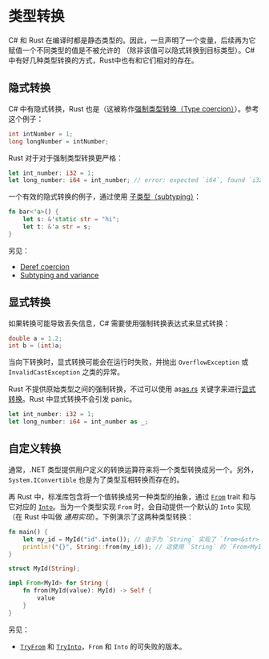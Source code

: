 # 类型转换

C# 和 Rust 在编译时都是静态类型的。因此，一旦声明了一个变量，后续再为它赋值一个不同类型的值是不被允许的
（除非该值可以隐式转换到目标类型）。C# 中有好几种类型转换的方式，Rust中也有和它们相对的存在。

## 隐式转换

C# 中有隐式转换，Rust 也是（这被称作[强制类型转换（Type coercion）][type coercions]）。参考这个例子：

```csharp
int intNumber = 1;
long longNumber = intNumber;
```

Rust 对于对于强制类型转换更严格：

```rust
let int_number: i32 = 1;
let long_number: i64 = int_number; // error: expected `i64`, found `i32`
```

一个有效的隐式转换的例子，通过使用 [子类型（subtyping）][subtyping.rs]：

```rust
fn bar<'a>() {
    let s: &'static str = "hi";
    let t: &'a str = s;
}
```

另见：

- [Deref coercion]
- [Subtyping and variance]

[type coercions]: https://doc.rust-lang.org/reference/type-coercions.html
[subtyping.rs]: https://github.com/rust-lang/rfcs/blob/master/text/0401-coercions.md#subtyping
[deref coercion]: https://doc.rust-lang.org/std/ops/trait.Deref.html#more-on-deref-coercion
[Subtyping and variance]: https://doc.rust-lang.org/reference/subtyping.html#subtyping-and-variance

## 显式转换

如果转换可能导致丢失信息，C# 需要使用强制转换表达式来显式转换：

```csharp
double a = 1.2;
int b = (int)a;
```

当向下转换时，显式转换可能会在运行时失败，并抛出 `OverflowException` 或 `InvalidCastException` 之类的异常。

Rust 不提供原始类型之间的强制转换，不过可以使用 as[as.rs] 关键字来进行[显式转换][casting.rs]。Rust 中显式转换不会引发 panic。

```rust
let int_number: i32 = 1;
let long_number: i64 = int_number as _;
```

[casting.rs]: https://doc.rust-lang.org/rust-by-example/types/cast.html
[as.rs]: https://doc.rust-lang.org/reference/expressions/operator-expr.html#type-cast-expressions

## 自定义转换

通常，.NET 类型提供用户定义的转换运算符来将一个类型转换成另一个。另外，`System.IConvertible` 也是为了类型互相转换而存在的。

再 Rust 中，标准库包含将一个值转换成另一种类型的抽象，通过 [`From`][from.rs] trait 和与它对应的 [`Into`][into.rs]。当为一个类型实现 `From` 时，会自动提供一个默认的 `Into` 实现（在 Rust 中叫做 _通用实现_）。下例演示了这两种类型转换：

```rust
fn main() {
    let my_id = MyId("id".into()); // 由于为 `String` 实现了 `from<&str>` trait，`into()` 也自动实现了。
    println!("{}", String::from(my_id)); // 这使用 `String` 的 `From<MyId>` 实现。
}

struct MyId(String);

impl From<MyId> for String {
    fn from(MyId(value): MyId) -> Self {
        value
    }
}
```

另见：

- [`TryFrom`][try-from.rs] 和 [`TryInto`][try-into.rs]，`From`
  和 `Into` 的可失败的版本。

[from.rs]: https://doc.rust-lang.org/std/convert/trait.From.html
[into.rs]: https://doc.rust-lang.org/std/convert/trait.Into.html
[try-from.rs]: https://doc.rust-lang.org/std/convert/trait.TryFrom.html
[try-into.rs]: https://doc.rust-lang.org/std/convert/trait.TryInto.html

